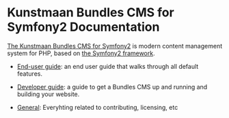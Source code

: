 Kunstmaan Bundles CMS for Symfony2 Documentation
================================================

[The Kunstmaan Bundles CMS for Symfony2][] is modern content management
system for PHP, based on [the Symfony2 framework][].

* [End-user guide][]: an end user guide that walks through all default features.
* [Developer guide][]: a guide to get a Bundles CMS up and running and building your website.
* [General][]: Everyhting related to contributing, licensing, etc




  [The Kunstmaan Bundles CMS for Symfony2]: http://bundles.kunstmaan.be
  [the Symfony2 framework]: http://symfony.com
  [End-user guide]: http://bundles.kunstmaan.be/docs/user-guide
  [Developer guide]: http://bundles.kunstmaan.be/docs/developer-guide
  [General]: http://bundles.kunstmaan.be/docs/general
